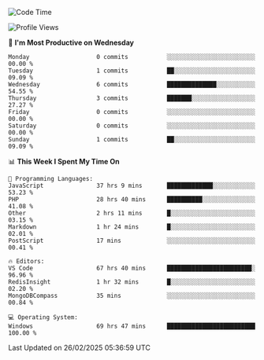 <!--START_SECTION:waka-->
![Code Time](http://img.shields.io/badge/Code%20Time-4%2C199%20hrs%206%20mins-blue)

![Profile Views](http://img.shields.io/badge/Profile%20Views-0-blue)

📅 **I'm Most Productive on Wednesday** 

```text
Monday                   0 commits           ░░░░░░░░░░░░░░░░░░░░░░░░░   00.00 % 
Tuesday                  1 commits           ██░░░░░░░░░░░░░░░░░░░░░░░   09.09 % 
Wednesday                6 commits           ██████████████░░░░░░░░░░░   54.55 % 
Thursday                 3 commits           ███████░░░░░░░░░░░░░░░░░░   27.27 % 
Friday                   0 commits           ░░░░░░░░░░░░░░░░░░░░░░░░░   00.00 % 
Saturday                 0 commits           ░░░░░░░░░░░░░░░░░░░░░░░░░   00.00 % 
Sunday                   1 commits           ██░░░░░░░░░░░░░░░░░░░░░░░   09.09 % 
```


📊 **This Week I Spent My Time On** 

```text
💬 Programming Languages: 
JavaScript               37 hrs 9 mins       █████████████░░░░░░░░░░░░   53.23 % 
PHP                      28 hrs 40 mins      ██████████░░░░░░░░░░░░░░░   41.08 % 
Other                    2 hrs 11 mins       █░░░░░░░░░░░░░░░░░░░░░░░░   03.15 % 
Markdown                 1 hr 24 mins        █░░░░░░░░░░░░░░░░░░░░░░░░   02.01 % 
PostScript               17 mins             ░░░░░░░░░░░░░░░░░░░░░░░░░   00.41 % 

🔥 Editors: 
VS Code                  67 hrs 40 mins      ████████████████████████░   96.96 % 
RedisInsight             1 hr 32 mins        █░░░░░░░░░░░░░░░░░░░░░░░░   02.20 % 
MongoDBCompass           35 mins             ░░░░░░░░░░░░░░░░░░░░░░░░░   00.84 % 

💻 Operating System: 
Windows                  69 hrs 47 mins      █████████████████████████   100.00 % 
```


 Last Updated on 26/02/2025 05:36:59 UTC
<!--END_SECTION:waka-->
